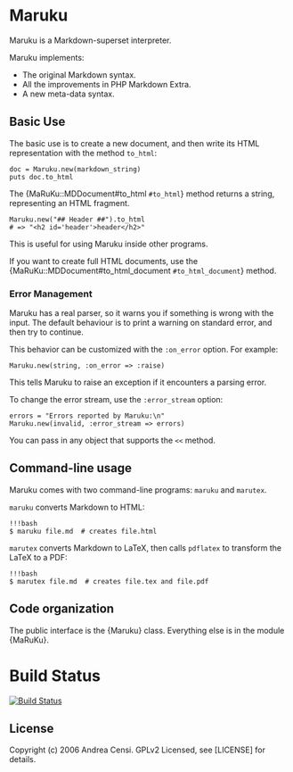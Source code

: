 # Maruku

Maruku is a Markdown-superset interpreter.

Maruku implements:

* The original Markdown syntax.
* All the improvements in PHP Markdown Extra.
* A new meta-data syntax.

## Basic Use

The basic use is to create a new document, and then write
its HTML representation with the method `to_html`:

    doc = Maruku.new(markdown_string)
    puts doc.to_html

The {MaRuKu::MDDocument#to_html `#to_html`} method returns a string,
representing an HTML fragment.

    Maruku.new("## Header ##").to_html
    # => "<h2 id='header'>header</h2>"

This is useful for using Maruku inside other programs.

If you want to create full HTML documents,
use the {MaRuKu::MDDocument#to_html_document `#to_html_document`} method.

### Error Management

Maruku has a real parser,
so it warns you if something is wrong with the input.
The default behaviour is to print a warning on standard error,
and then try to continue.

This behavior can be customized with the `:on_error` option.
For example:

    Maruku.new(string, :on_error => :raise)

This tells Maruku to raise an exception
if it encounters a parsing error.

To change the error stream, use the `:error_stream` option:

    errors = "Errors reported by Maruku:\n"
    Maruku.new(invalid, :error_stream => errors)

You can pass in any object that supports the `<<` method.

## Command-line usage

Maruku comes with two command-line programs: `maruku` and `marutex`.

`maruku` converts Markdown to HTML:

    !!!bash
    $ maruku file.md  # creates file.html

`marutex` converts Markdown to LaTeX,
then calls `pdflatex` to transform the LaTeX to a PDF:

    !!!bash
    $ marutex file.md  # creates file.tex and file.pdf

## Code organization

The public interface is the {Maruku} class.
Everything else is in the module {MaRuKu}.

# Build Status

[![Build Status](http://travis-ci.org/bhollis/maruku.png)](http://travis-ci.org/bhollis/maruku)

## License

Copyright (c) 2006 Andrea Censi. GPLv2 Licensed, see [LICENSE] for details.
